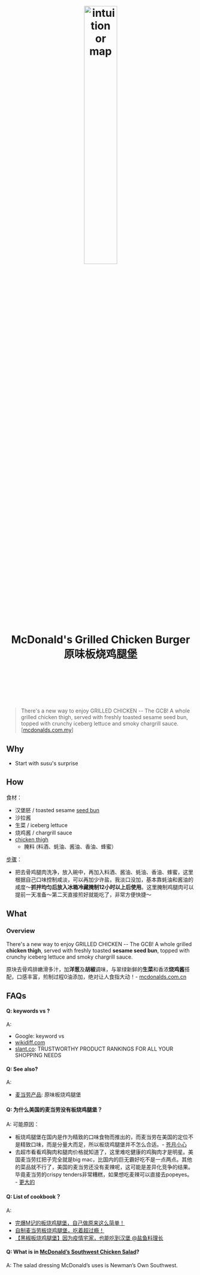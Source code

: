 <h1 align="center">
<br>
	<a href="https://www.youtube.com/watch?v=iN4j9yHobyM">
  <img src="https://i.imgur.com/4YT9eNR.jpg" alt="intuition or map" width=42%">
  </a>
  <br><br>
McDonald's Grilled Chicken Burger <br> 原味板烧鸡腿堡

  <br><br>
</h1>

> There's a new way to enjoy GRILLED CHICKEN -- The GCB! 
A whole grilled chicken thigh, served with freshly toasted sesame seed bun, topped with crunchy iceberg lettuce and smoky chargrill sauce.  [[mcdonalds.com.my](https://www.mcdonalds.com.my/menu/gcb-grilled-chicken-burger)]

## Why 

* Start with susu's surprise

## How

食材：

* 汉堡胚 / toasted sesame [seed bun](https://www.amazon.com/gp/product/B07883J7W5/ref=ox_sc_act_title_14) 
* 沙拉酱
* 生菜 / iceberg lettuce
* 烧鸡酱 / chargrill sauce
* [chicken thigh](https://www.amazon.com/Just-BARE-Chicken-Hand-Trimmed-Boneless/dp/B00AR100NE/)
	*  腌料 (料酒、蚝油、酱油、香油、蜂蜜）

[步骤](https://www.dealmoon.com/guide/771140)：

* 把去骨鸡腿肉洗净，放入碗中，再加入料酒、酱油、蚝油、香油、蜂蜜，这里根据自己口味控制咸淡，可以再加少许盐，我淡口没加，基本靠蚝油和酱油的咸度～**抓拌均匀后放入冰箱冷藏腌制12小时以上后使用**。这里腌制鸡腿肉可以提前一天准备～第二天直接煎好就能吃了，非常方便快捷～


## What 

### Overview

There's a new way to enjoy GRILLED CHICKEN -- The GCB! 
A whole grilled **chicken thigh**, served with freshly toasted **sesame seed bun**, topped with crunchy iceberg lettuce and smoky chargrill sauce.

原块去骨鸡排嫩滑多汁，加**洋葱**及**胡椒**调味，与翠绿新鲜的**生菜**和香浓**烧鸡酱**搭配，口感丰富，煎制过程0油添加，绝对让人食指大动！- [mcdonalds.com.cn](https://www.mcdonalds.com.cn/product/Grilled-Chicken-Sandwich)


## FAQs

#### Q: keywords vs ?

A: 

* Google: keyword vs 
* [wikidiff.com](https://wikidiff.com/)
* [slant.co](https://www.slant.co/): TRUSTWORTHY PRODUCT RANKINGS FOR ALL YOUR SHOPPING NEEDS



#### Q: See also?

A:

* [麦当劳产品](https://www.wikiwand.com/zh-hans/%E9%BA%A6%E5%BD%93%E5%8A%B3%E4%BA%A7%E5%93%81): 原味板烧鸡腿堡

#### Q: 为什么美国的麦当劳没有板烧鸡腿堡？

A: 可能原因：

* 板烧鸡腿堡在国内是作为精致的口味食物而推出的，而麦当劳在美国的定位不是精致口味，而是分量大而足，所以板烧鸡腿堡并不怎么合适。- [苍月小心](https://www.zhihu.com/question/38064563/answer/76311781)
* 去超市看看鸡胸肉和腿肉价格就知道了，这里难吃健康的鸡胸肉才是明星。美国麦当劳扛把子完全就是big mac，比国内的巨无霸好吃不是一点两点。其他的菜品就不行了，美国的麦当劳还没有麦辣呢，这可能是差异化竞争的结果。毕竟麦当劳的crispy tenders非常糟糕，如果想吃麦辣可以直接去popeyes。 - [更大的](https://www.zhihu.com/question/38064563/answer/830514834)

#### Q: List of cookbook？

A: 

* [完爆M记的板烧鸡腿堡，自己做原来这么简单！](https://www.dealmoon.com/guide/771140)
* [自制麦当劳板烧鸡腿堡，吃着超过瘾！](https://www.youtube.com/watch?v=8WYt9t_ncGk)
* [【黑椒板烧鸡腿堡】因为疫情宅家，也能吃到汉堡 @盐鱼料理长
](https://www.youtube.com/watch?v=Ea-U4eePKIc)
 
#### Q: What is in [McDonald’s Southwest Chicken Salad](https://thegirlonbloor.com/mcdonalds-southwest-salad-copycat-recipe/)?

A: The salad dressing McDonald’s uses is Newman’s Own Southwest. 